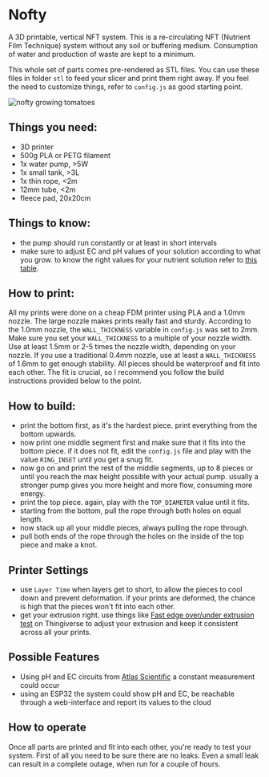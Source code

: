 # Nofty
A 3D printable, vertical NFT system. This is a re-circulating NFT (Nutrient Film Technique) system without any soil or buffering medium. Consumption of water and production of waste are kept to a minimum.

This whole set of parts comes pre-rendered as STL files. You can use these files in folder `stl` to feed your slicer and print them right away. If you feel the need to customize things, refer to `config.js` as good starting point.

![nofty growing tomatoes](https://github.com/bennyzen/nofty/raw/master/pics/tomato.jpg?v=4&s=200)

## Things you need:
- 3D printer
- 500g PLA or PETG filament
- 1x water pump, >5W
- 1x small tank, >3L
- 1x thin rope, <2m
- 12mm tube, <2m
- fleece pad, 20x20cm

## Things to know:
- the pump should run constantly or at least in short intervals
- make sure to adjust EC and pH values of your solution according to what you grow. to know the right values for your nutrient solution refer to [this table](http://www.homehydrosystems.com/ph_tds_ppm/ph_vegetables_page.html).


## How to print:
All my prints were done on a cheap FDM printer using PLA and a 1.0mm nozzle. The large nozzle makes prints really fast and sturdy. According to the 1.0mm nozzle, the `WALL_THICKNESS` variable in `config.js` was set to 2mm. Make sure you set your `WALL_THICKNESS` to a multiple of your nozzle width. Use at least 1.5mm or 2-5 times the nozzle width, depending on your nozzle. If you use a traditional 0.4mm nozzle, use at least a `WALL_THICKNESS` of 1.6mm to get enough stability. All pieces should be waterproof and fit into each other. The fit is crucial, so I recommend you follow the build instructions provided below to the point.


## How to build:
- print the bottom first, as it's the hardest piece. print everything from the bottom upwards.
- now print one middle segment first and make sure that it fits into the bottom piece. if it does not fit, edit the `config.js` file and play with the value `RING_INSET` until you get a snug fit.
- now go on and print the rest of the middle segments, up to 8 pieces or until you reach the max height possible with your actual pump. usually a stronger pump gives you more height and more flow, consuming more energy. 
- print the top piece. again, play with the `TOP_DIAMETER` value until it fits.
- starting from the bottom, pull the rope through both holes on equal length.
- now stack up all your middle pieces, always pulling the rope through.
- pull both ends of the rope through the holes on the inside of the top piece and make a knot.

## Printer Settings
- use `Layer Time` when layers get to short, to allow the pieces to cool down
  and prevent deformation. if your prints are deformed, the chance is high that
  the pieces won't fit into each other.
- get your extrusion right. use things like [Fast edge over/under extrusion test](https://www.thingiverse.com/thing:1622868)
  on Thingiverse to adjust your extrusion and keep it consistent across all
  your prints.

## Possible Features
- Using pH and EC circuits from [Atlas Scientific](https://www.atlas-scientific.com/product_pages/circuits/ezo_ph.html) a constant measurement could occur
- using an ESP32 the system could show pH and EC, be reachable through a web-interface 
  and report its values to the cloud

## How to operate
Once all parts are printed and fit into each other, you're ready to test your system. First of all you need to be sure there are no leaks. Even a small leak can result in a complete outage, when run for a couple of hours.

